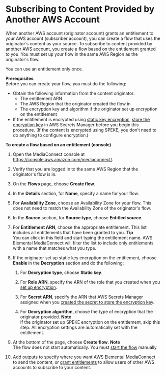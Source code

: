# Subscribing to Content Provided by Another AWS Account<a name="entitlements-subscriber"></a>

When another AWS account \(originator account\) grants an entitlement to your AWS account \(subscriber account\), you can create a flow that uses the originator's content as your source\. To subscribe to content provided by another AWS account, you create a flow based on the entitlement granted to you\. You must set up your flow in the same AWS Region as the originator's flow\.

You can use an entitlement only once\.

**Prerequisites**  
Before you can create your flow, you must do the following:
+ Obtain the following information from the content originator:
  + The entitlement ARN
  + The AWS Region that the originator created the flow in
  + The encryption key and algorithm if the originator set up encryption on the entitlement
+ If the entitlement is encrypted using [static key encryption](encryption-static-key.md), [store the encryption key](encryption-static-key-set-up.md#encryption-static-key-set-up-store-key) in AWS Secrets Manager before you begin this procedure\. \(If the content is encrypted using SPEKE, you don't need to do anything to configure encryption\.\)

**To create a flow based on an entitlement \(console\)**

1. Open the MediaConnect console at [https://console\.aws\.amazon\.com/mediaconnect/](https://console.aws.amazon.com/mediaconnect/)\.

1. Verify that you are logged in to the same AWS Region that the originator's flow is in\.

1. On the **Flows** page, choose **Create flow**\.

1. In the **Details** section, for **Name**, specify a name for your flow\. 

1. For **Availability Zone**, choose an Availability Zone for your flow\. This does not need to match the Availability Zone of the originator's flow\.

1. In the **Source** section, for **Source type**, choose **Entitled source**\.

1. For **Entitlement ARN**, choose the appropriate entitlement\. This list includes all entitlements that have been granted to you\.
**Tip**  
You can click in this field and start typing the entitlement name\. AWS Elemental MediaConnect will filter the list to include only entitlements with a name that matches what you type\.

1. If the originator set up static key encryption on the entitlement, choose **Enable** in the **Decryption** section and do the following:

   1. For **Decryption type**, choose **Static key**\.

   1. For **Role ARN**, specify the ARN of the role that you created when you [set up encryption](encryption-static-key-set-up.md#encryption-static-key-set-up-create-iam-role)\.

   1. For **Secret ARN**, specify the ARN that AWS Secrets Manager assigned when you [created the secret to store the encryption key](encryption-static-key-set-up.md#encryption-static-key-set-up-store-key)\.

   1. For **Decryption algorithm**, choose the type of encryption that the originator provided\.
**Note**  
If the originator set up SPEKE encryption on the entitlement, skip this step\. All encryption settings are automatically set with the entitlement\.

1. At the bottom of the page, choose **Create flow**\.
**Note**  
The flow does not start automatically\. You must [start the flow](flows-start.md) manually\.

1. [Add outputs](outputs-add.md) to specify where you want AWS Elemental MediaConnect to send the content, or [grant entitlements](entitlements-grant.md) to allow users of other AWS accounts to subscribe to your content\.